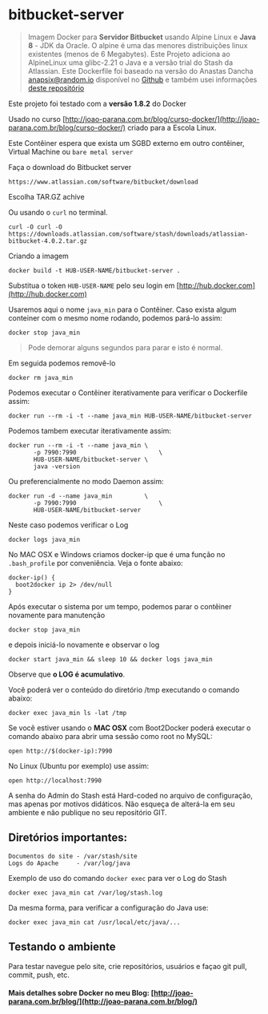 # bitbucket-server

> Imagem Docker para **Servidor Bitbucket** usando Alpine Linux 
> e **Java 8** - JDK da Oracle. O alpine é uma das menores 
> distribuições linux existentes (menos de 6 Megabytes). Este 
> Projeto adiciona ao AlpineLinux uma glibc-2.21 o Java e a
> versão trial do Stash da Atlassian. Este Dockerfile foi baseado
> na versão do Anastas Dancha <anapsix@random.io> disponível no [Github](https://raw.githubusercontent.com/anapsix/docker-alpine-java/master/8/jdk/Dockerfile)
> e também usei informações [deste repositório](https://bitbucket.org/atlassian/docker-atlassian-stash/src)

Este projeto foi testado com a **versão 1.8.2** do Docker

Usado no curso [http://joao-parana.com.br/blog/curso-docker/](http://joao-parana.com.br/blog/curso-docker/) criado para a Escola Linux.

Este Contêiner espera que exista um SGBD externo em outro contêiner, 
Virtual Machine ou `bare metal server`

Faça o download do Bitbucket server

    https://www.atlassian.com/software/bitbucket/download

Escolha TAR.GZ achive

Ou usando o `curl` no terminal.

    curl -O curl -O https://downloads.atlassian.com/software/stash/downloads/atlassian-bitbucket-4.0.2.tar.gz

Criando a imagem

    docker build -t HUB-USER-NAME/bitbucket-server .

Substitua o token `HUB-USER-NAME` pelo seu login em [http://hub.docker.com](http://hub.docker.com)

Usaremos aqui o nome `java_min` para o Contêiner.
Caso exista algum conteiner com o mesmo nome rodando, 
podemos pará-lo assim:

    docker stop java_min

> Pode demorar alguns segundos para parar e isto é normal.

Em seguida podemos removê-lo

    docker rm java_min

Podemos executar o Contêiner iterativamente para verificar o Dockerfile assim:

    docker run --rm -i -t --name java_min HUB-USER-NAME/bitbucket-server 

Podemos tambem executar iterativamente assim:

    docker run --rm -i -t --name java_min \
           -p 7990:7990                       \
           HUB-USER-NAME/bitbucket-server \
           java -version

Ou preferencialmente no modo Daemon assim:

    docker run -d --name java_min         \
           -p 7990:7990                       \
           HUB-USER-NAME/bitbucket-server

Neste caso podemos verificar o Log

    docker logs java_min


No MAC OSX e Windows criamos docker-ip que é uma função no `.bash_profile` por conveniência. 
Veja o fonte abaixo:

    docker-ip() {
      boot2docker ip 2> /dev/null
    }

Após executar o sistema por um tempo, podemos parar o contêiner 
novamente para manutenção

    docker stop java_min

e depois iniciá-lo novamente e observar o log

    docker start java_min && sleep 10 && docker logs java_min

Observe que **o LOG é acumulativo**. 

Você poderá ver o conteúdo do diretório /tmp executando o comando abaixo:

    docker exec java_min ls -lat /tmp

Se você estiver usando o **MAC OSX** com Boot2Docker 
poderá executar o comando abaixo para abrir uma sessão como 
root no MySQL:

    open http://$(docker-ip):7990

No Linux (Ubuntu por exemplo) use assim:

    open http://localhost:7990

A senha do Admin do Stash está Hard-coded no arquivo de configuração, 
mas apenas por motivos didáticos. Não esqueça de alterá-la em seu ambiente
e não publique no seu repositório GIT.

## Diretórios importantes:

    Documentos do site - /var/stash/site
    Logs do Apache     - /var/log/java

Exemplo de uso do comando `docker exec` para ver o Log do Stash

    docker exec java_min cat /var/log/stash.log

Da mesma forma, para verificar a configuração do Java use:

    docker exec java_min cat /usr/local/etc/java/...


## Testando o ambiente

Para testar navegue pelo site, crie repositórios, usuários e façao git pull, commit, push, etc. 

#### Mais detalhes sobre Docker no meu Blog: [http://joao-parana.com.br/blog/](http://joao-parana.com.br/blog/)

